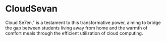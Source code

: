 # CloudSevan
Cloud Se7en," is a testament to this transformative power, aiming to bridge the gap between students living away from home and the warmth of comfort meals through the efficient utilization of cloud computing. 
